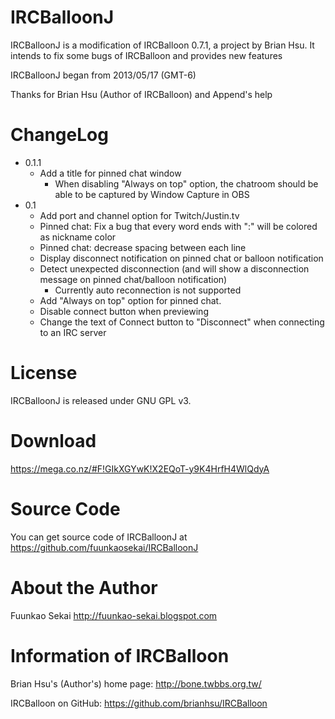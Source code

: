 IRCBalloonJ
===========
IRCBalloonJ is a modification of IRCBalloon 0.7.1, a project by Brian Hsu.
It intends to fix some bugs of IRCBalloon and provides new features

IRCBalloonJ began from 2013/05/17 (GMT-6)

Thanks for Brian Hsu (Author of IRCBalloon) and Append's help

ChangeLog
===========
 - 0.1.1
    - Add a title for pinned chat window
        - When disabling "Always on top" option, the chatroom should be able to be captured by Window Capture in OBS
 - 0.1
    - Add port and channel option for Twitch/Justin.tv
    - Pinned chat: Fix a bug that every word ends with ":" will be colored as nickname color
    - Pinned chat: decrease spacing between each line
    - Display disconnect notification on pinned chat or balloon notification
    - Detect unexpected disconnection (and will show a disconnection message on pinned chat/balloon notification)
        - Currently auto reconnection is not supported
    - Add "Always on top" option for pinned chat.
    - Disable connect button when previewing
    - Change the text of Connect button to "Disconnect" when connecting to an IRC server

License
========

IRCBalloonJ is released under GNU GPL v3.

Download
==========
https://mega.co.nz/#F!GIkXGYwK!X2EQoT-y9K4HrfH4WlQdyA

Source Code
==========
You can get source code of IRCBalloonJ at
https://github.com/fuunkaosekai/IRCBalloonJ

About the Author
==========
Fuunkao Sekai
http://fuunkao-sekai.blogspot.com

Information of IRCBalloon
==========
Brian Hsu's (Author's) home page:
http://bone.twbbs.org.tw/

IRCBalloon on GitHub:
https://github.com/brianhsu/IRCBalloon
